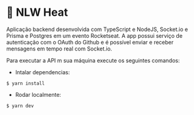 # 🚀 NLW Heat

Aplicação backend desenvolvida com TypeScript e NodeJS, Socket.io e Prisma e Postgres em um evento Rocketseat. A app possui serviço de autenticação com o OAuth do Github e é possível enviar e receber mensagens em tempo real com Socket.io.

Para executar a API m sua máquina execute os seguintes comandos:

-   Intalar dependencias:

```
$ yarn install
```

-   Rodar localmente:

```
$ yarn dev
```
